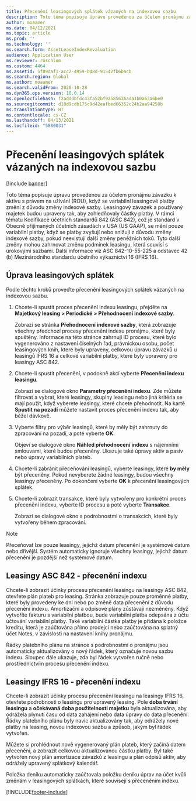 ```yaml
---
title: Přecenění leasingových splátek vázaných na indexovou sazbu
description: Toto téma popisuje úpravu provedenou za účelem pronájmu závazku k aktivu s právem na užívání (ROU), když se variabilní leasingové platby změní z důvodu změny indexové sazby.
author: moaamer
ms.date: 04/12/2021
ms.topic: article
ms.prod: ''
ms.technology: ''
ms.search.form: AssetLeaseIndexRevaluation
audience: Application User
ms.reviewer: roschlom
ms.custom: 4464
ms.assetid: 5f89daf1-acc2-4959-b48d-91542fb6bacb
ms.search.region: Global
ms.author: moaamer
ms.search.validFrom: 2020-10-28
ms.dyn365.ops.version: 10.0.14
ms.openlocfilehash: f2adddbfdc43fa52bf9a585636ada1b0a63a6be0
ms.sourcegitcommit: d18d9cdb175c9d42eafbed66352c24b2aa94258b
ms.translationtype: HT
ms.contentlocale: cs-CZ
ms.lasthandoff: 04/13/2021
ms.locfileid: "5880831"
---
```

# <a name="revalue-lease-payments-that-are-linked-to-an-index-rate"></a>Přecenění leasingových splátek vázaných na indexovou sazbu

[!include [banner](../includes/banner.md)]

Toto téma popisuje úpravu provedenou za účelem pronájmu závazku k aktivu s právem na užívání (ROU), když se variabilní leasingové platby změní z důvodu změny indexové sazby. Leasingový závazek a používaný majetek budou upraveny tak, aby zohledňovaly částky platby. V rámci tématu Kodifikace účetních standardů 842 (ASC 842), což je standard v Obecně přijímaných účetních zásadách v USA (US GAAP), se mění pouze variabilní platby, když se platby zvyšují nebo snižují z důvodu změny indexové sazby, pokud neexistují další změny peněžních toků. Tyto další změny mohou zahrnovat změnu podmínek leasingu, která souvisí s úrokovými sazbami. Další informace viz ASC 842-10-55-225 a odstavec 42 (b) Mezinárodního standardu účetního výkaznictví 16 (IFRS 16).

## <a name="adjust-lease-payments"></a>Úprava leasingových splátek

Podle těchto kroků proveďte přecenění leasingových splátek vázaných na indexovou sazbu.

1. Chcete-li spustit proces přecenění indexu leasingu, přejděte na **Majetkový leasing \> Periodické \> Přehodnocení indexové sazby**.

    Zobrazí se stránka **Přehodnocení indexové sazby**, která zobrazuje všechny předchozí procesy přecenění indexu pronájmu, které byly spuštěny. Informace na této stránce zahrnují ID procesu, které bylo vygenerováno z nastavení číselných řad, právnickou osobu, počet leasingových knih, které byly upraveny, celkovou úpravu závazků u leasingů IFRS 16 a celkové variabilní platby, které byly upraveny pro leasingy ASC 842.

2. Chcete-li spustit přecenění, v podokně akcí vyberte **Přecenění indexu leasingu**.

    Zobrazí se dialogové okno **Parametry přecenění indexu**. Zde můžete filtrovat a vybrat, které leasingy, skupiny leasingu nebo jiná kritéria se mají použít, když vyberete leasingy, které chcete přehodnotit. Na kartě **Spustit na pozadí** můžete nastavit proces přecenění indexu tak, aby běžel dávkově.

4. Vyberte filtry pro výběr leasingů, které by měly být zahrnuty do zpracování na pozadí, a poté vyberte **OK**.

    Objeví se dialogové okno **Náhled přehodnocení indexu** s nájemními smlouvami, které budou přeceněny. Ukazuje také úpravy aktiv a pasiv nebo úpravy variabilních plateb.
    
5. Chcete-li zabránit přeceňování leasingů, vyberte leasingy, které **by měly** být přeceněny. Pokud nevyberete žádné leasingy, budou všechny leasingy přeceněny. Po dokončení vyberte **OK** k přecenění leasingových splátek.
6. Chcete-li zobrazit transakce, které byly vytvořeny pro konkrétní proces přecenění indexu, vyberte ID procesu a poté vyberte **Transakce**.

    Zobrazí se dialogové okno s podrobnostmi o transakcích, které byly vytvořeny během zpracování.

> [!NOTE]
> Přeceňovat lze pouze leasingy, jejichž datum přecenění je systémové datum nebo dřívější. Systém automaticky ignoruje všechny leasingy, jejichž datum přecenění je pozdější než systémové datum.

## <a name="asc-842-leases--index-revaluation"></a>Leasingy ASC 842 - přecenění indexu

Chcete-li zobrazit účinky procesu přecenění leasingu na leasingy ASC 842, otevřete plán plateb pro leasing. Stránka zobrazuje pouze proměnné platby, které byly provedeny ke dni nebo po změně data přecenění z důvodu přecenění indexu. Amortizační a odpisové plány zůstávají nezměněny. Když vytvoříte fakturu s variabilní platbou, bude variabilní platba odepsána z účtu účtování variabilní platby. Také variabilní částka platby je přidána k položce kreditu, která je zaúčtována přímo prodejci nebo zaúčtována na splatný účet Notes, v závislosti na nastavení knihy pronájmu.

Řádky platebního plánu na stránce s podrobnostmi o pronájmu jsou automaticky aktualizovány o nový řádek, který označuje novou sazbu indexu. Sloupec dále ukazuje, zda byl řádek vytvořen ručně nebo prostřednictvím procesu přecenění indexu.

## <a name="ifrs-16-leases--index-revaluation"></a>Leasingy IFRS 16 - přecenění indexu

Chcete-li zobrazit účinky procesu přecenění leasingu na leasingy IFRS 16, otevřete podrobnosti o leasingu pro upravený leasing. Pole **doba trvání leasingu** a **očekávaná doba použitelnosti majetku** byla aktualizována, aby odrážela plynutí času od data zahájení nebo data úpravy do data přecenění. Řádky platebního plánu byly navíc aktualizovány tak, aby odrážely nové platby na leasing, novou indexovou sazbu a způsob, jakým byl řádek vytvořen.

Můžete si prohlédnout nově vygenerovaný plán plateb, který začíná datem přecenění, a zobrazit celkovou aktualizovanou částku platby. Byl také vytvořen nový plán amortizace závazků z leasingu a plán odpisů aktiv, aby odrážely upravený splátkový kalendář.

Položka deníku automaticky zaúčtovala položku deníku úprav na účet kvůli změnám v leasingových splátkách, které souvisejí s přeceněním indexu.


[!INCLUDE[footer-include](../../includes/footer-banner.md)]
